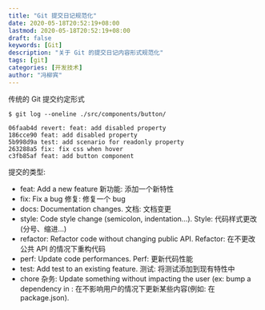```yaml
---
title: "Git 提交日记规范化"
date: 2020-05-18T20:52:19+08:00
lastmod: 2020-05-18T20:52:19+08:00
draft: false
keywords: [Git]
description: "关于 Git 的提交日记内容形式规范化"
tags: [git]
categories: [开发技术]
author: "冯柳宾"
---
```


传统的 Git 提交约定形式
<!--more-->

```
$ git log --oneline ./src/components/button/

06faab4d revert: feat: add disabled property
186cce90 feat: add disabled property
5b998d9a test: add scenario for readonly property
263288a5 fix: fix css when hover
c3fb85af feat: add button component
```
提交的类型:

* feat: Add a new feature 新功能: 添加一个新特性
* fix: Fix a bug 修复: 修复一个 bug
* docs: Documentation changes. 文档: 文档变更
* style: Code style change (semicolon, indentation…). Style: 代码样式更改(分号、缩进...)
* refactor: Refactor code without changing public API. Refactor: 在不更改公共 API 的情况下重构代码
* perf: Update code performances. Perf: 更新代码性能
* test: Add test to an existing feature. 测试: 将测试添加到现有特性中
* chore 杂务: Update something without impacting the user (ex: bump a dependency in : 在不影响用户的情况下更新某些内容(例如: 在package.json).

